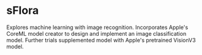 # sFlora

Explores machine learning with image recognition. Incorporates Apple's CoreML model creator to design and implement an image classification model. 
Further trials supplemented model with Apple's pretrained VisionV3 model. 
